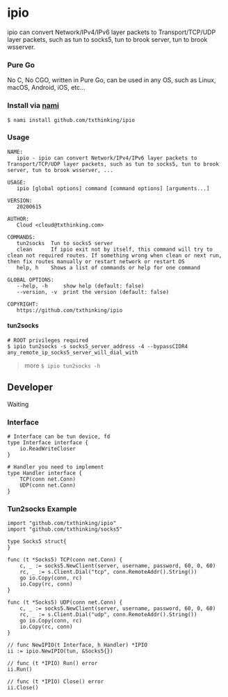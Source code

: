# ipio
ipio can convert Network/IPv4/IPv6 layer packets to Transport/TCP/UDP layer packets, such as tun to socks5, tun to brook server, tun to brook wsserver.

### Pure Go

No C, No CGO, written in Pure Go, can be used in any OS, such as Linux, macOS, Android, iOS, etc...

### Install via [nami](https://github.com/txthinking/nami)

```
$ nami install github.com/txthinking/ipio
```

### Usage

```
NAME:
   ipio - ipio can convert Network/IPv4/IPv6 layer packets to Transport/TCP/UDP layer packets, such as tun to socks5, tun to brook server, tun to brook wsserver, ...

USAGE:
   ipio [global options] command [command options] [arguments...]

VERSION:
   20200615

AUTHOR:
   Cloud <cloud@txthinking.com>

COMMANDS:
   tun2socks  Tun to socks5 server
   clean      If ipio exit not by itself, this command will try to clean not required routes. If something wrong when clean or next run, then fix routes manually or restart network or restart OS
   help, h    Shows a list of commands or help for one command

GLOBAL OPTIONS:
   --help, -h     show help (default: false)
   --version, -v  print the version (default: false)

COPYRIGHT:
   https://github.com/txthinking/ipio
```

#### tun2socks

```
# ROOT privileges required
$ ipio tun2socks -s socks5_server_address -4 --bypassCIDR4 any_remote_ip_socks5_server_will_dial_with
```
> more `$ ipio tun2socks -h`

## Developer

Waiting

### Interface

```
# Interface can be tun device, fd
type Interface interface {
    io.ReadWriteCloser
}
```

```
# Handler you need to implement
type Handler interface {
    TCP(conn net.Conn)
    UDP(conn net.Conn)
}
```

### Tun2socks Example

```
import "github.com/txthinking/ipio"
import "github.com/txthinking/socks5"

type Socks5 struct{
}

func (t *Socks5) TCP(conn net.Conn) {
    c, _ := socks5.NewClient(server, username, password, 60, 0, 60)
    rc, _ := s.Client.Dial("tcp", conn.RemoteAddr().String()) 
    go io.Copy(conn, rc)
    io.Copy(rc, conn)
}

func (t *Socks5) UDP(conn net.Conn) {
    c, _ := socks5.NewClient(server, username, password, 60, 0, 60)
    rc, _ := s.Client.Dial("udp", conn.RemoteAddr().String()) 
    go io.Copy(conn, rc)
    io.Copy(rc, conn)
}

// func NewIPIO(t Interface, h Handler) *IPIO
ii := ipio.NewIPIO(tun, &Socks5{})

// func (t *IPIO) Run() error
ii.Run()

// func (t *IPIO) Close() error
ii.Close()
```
